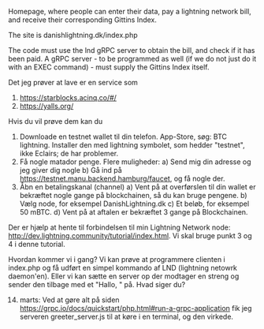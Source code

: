 Homepage, where people can enter their data, pay a lightning network bill, and receive their corresponding Gittins Index.

The site is danishlightning.dk/index.php

The code must use the lnd gRPC server to obtain the bill, and check if it has been paid. A gRPC server - to be programmed as well (if we do not just do it with an EXEC command) - must supply the Gittins Index itself.

Det jeg prøver at lave er en service som
1) https://starblocks.acinq.co/#/
2) https://yalls.org/

Hvis du vil prøve dem kan du 

1) Downloade en testnet wallet til din telefon. App-Store, søg: BTC lightning. Installer den med lightning symbolet, som hedder "testnet", ikke Eclairs; de har problemer.
2) Få nogle matador penge. Flere muligheder:
	a) Send mig din adresse og jeg giver dig nogle
	b) Gå ind på https://testnet.manu.backend.hamburg/faucet, og få nogle der.
3) Åbn en betalingskanal (channel)
	a) Vent på at overførslen til din wallet er bekræftet nogle gange på blockchainen, så du kan bruge pengene.
	b) Vælg node, for eksempel DanishLightning.dk
	c) Et beløb, for eksempel 50 mBTC.
	d) Vent på at aftalen er bekræftet 3 gange på Blockchainen.

Der er hjælp at hente til forbindelsen til min Lightning Network node: http://dev.lightning.community/tutorial/index.html. Vi skal bruge punkt 3 og 4 i denne tutorial.

Hvordan kommer vi i gang? Vi kan prøve at programmere clienten i index.php og få udført en simpel kommando af LND (lightning netowrk daemon'en). Eller vi kan sætte en server op der modtager en streng og sender den tilbage med et "Hallo, " på. Hvad siger du?

14. marts: Ved at gøre alt på siden
https://grpc.io/docs/quickstart/php.html#run-a-grpc-application
fik jeg serveren greeter_server.js til at køre i en terminal, og den virkede. 
